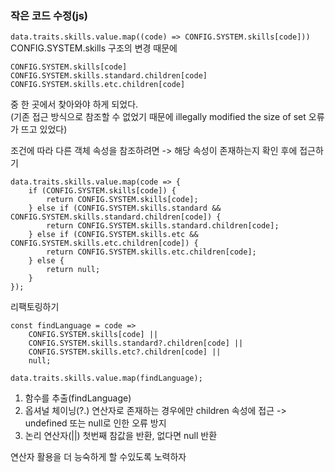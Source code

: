 ### 작은 코드 수정(js)

``data.traits.skills.value.map((code) => CONFIG.SYSTEM.skills[code]))``  
CONFIG.SYSTEM.skills 구조의 변경 때문에

````
CONFIG.SYSTEM.skills[code]  
CONFIG.SYSTEM.skills.standard.children[code]  
CONFIG.SYSTEM.skills.etc.children[code]
````  

중 한 곳에서 찾아와야 하게 되었다.  
(기존 접근 방식으로 참조할 수 없었기 때문에 illegally modified the size of set 오류가 뜨고 있었다)

조건에 따라 다른 객체 속성을 참조하려면 -> 해당 속성이 존재하는지 확인 후에 접근하기

````
data.traits.skills.value.map(code => {
    if (CONFIG.SYSTEM.skills[code]) {
        return CONFIG.SYSTEM.skills[code];
    } else if (CONFIG.SYSTEM.skills.standard && CONFIG.SYSTEM.skills.standard.children[code]) {
        return CONFIG.SYSTEM.skills.standard.children[code];
    } else if (CONFIG.SYSTEM.skills.etc && CONFIG.SYSTEM.skills.etc.children[code]) {
        return CONFIG.SYSTEM.skills.etc.children[code];
    } else {
        return null;
    }
});
````

리팩토링하기
````
const findLanguage = code => 
    CONFIG.SYSTEM.skills[code] || 
    CONFIG.SYSTEM.skills.standard?.children[code] || 
    CONFIG.SYSTEM.skills.etc?.children[code] || 
    null;

data.traits.skills.value.map(findLanguage);
````

1. 함수를 추출(findLanguage)
2. 옵셔널 체이닝(?.) 연산자로 존재하는 경우에만 children 속성에 접근 -> undefined 또는 null로 인한 오류 방지
3. 논리 연산자(||) 첫번째 참값을 반환, 없다면 null 반환


연산자 활용을 더 능숙하게 할 수있도록 노력하자